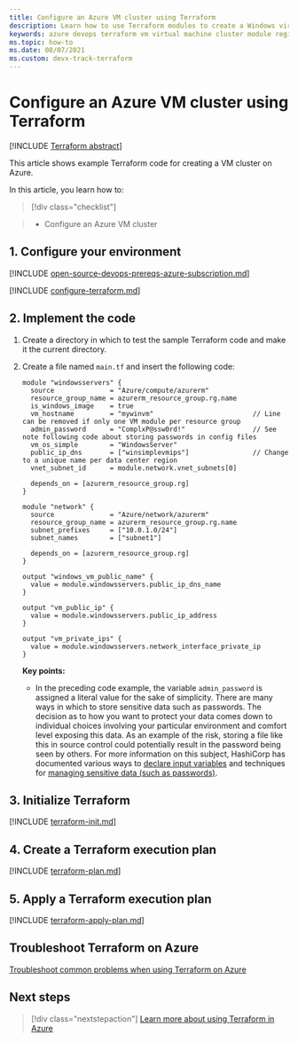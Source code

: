 ```yaml
---
title: Configure an Azure VM cluster using Terraform
description: Learn how to use Terraform modules to create a Windows virtual machine cluster in Azure.
keywords: azure devops terraform vm virtual machine cluster module registry
ms.topic: how-to
ms.date: 08/07/2021
ms.custom: devx-track-terraform
---
```


# Configure an Azure VM cluster using Terraform

[!INCLUDE [Terraform abstract](./includes/abstract.md)]

This article shows example Terraform code for creating a VM cluster on Azure.

In this article, you learn how to:
> [!div class="checklist"]

> * Configure an Azure VM cluster

## 1. Configure your environment

[!INCLUDE [open-source-devops-prereqs-azure-subscription.md](../includes/open-source-devops-prereqs-azure-subscription.md)]

[!INCLUDE [configure-terraform.md](includes/configure-terraform.md)]

## 2. Implement the code

1. Create a directory in which to test the sample Terraform code and make it the current directory.

1. Create a file named `main.tf` and insert the following code:

    ```hcl
    module "windowsservers" {
      source              = "Azure/compute/azurerm"
      resource_group_name = azurerm_resource_group.rg.name
      is_windows_image    = true
      vm_hostname         = "mywinvm"                         // Line can be removed if only one VM module per resource group
      admin_password      = "ComplxP@ssw0rd!"                 // See note following code about storing passwords in config files
      vm_os_simple        = "WindowsServer"
      public_ip_dns       = ["winsimplevmips"]                // Change to a unique name per data center region
      vnet_subnet_id      = module.network.vnet_subnets[0]
        
      depends_on = [azurerm_resource_group.rg]
    }
    
    module "network" {
      source              = "Azure/network/azurerm"
      resource_group_name = azurerm_resource_group.rg.name
      subnet_prefixes     = ["10.0.1.0/24"]
      subnet_names        = ["subnet1"]
    
      depends_on = [azurerm_resource_group.rg]
    }
    
    output "windows_vm_public_name" {
      value = module.windowsservers.public_ip_dns_name
    }
    
    output "vm_public_ip" {
      value = module.windowsservers.public_ip_address
    }
    
    output "vm_private_ips" {
      value = module.windowsservers.network_interface_private_ip
    }
    ```
    
    **Key points:**
    
    - In the preceding code example, the variable `admin_password` is assigned a literal value for the sake of simplicity. There are many ways in which to store sensitive data such as passwords. The decision as to how you want to protect your data comes down to individual choices involving your particular environment and comfort level exposing this data. As an example of the risk, storing a file like this in source control could potentially result in the password being seen by others. For more information on this subject, HashiCorp has documented various ways to [declare input variables](https://www.terraform.io/docs/configuration/variables.html) and techniques for [managing sensitive data (such as passwords)](https://www.terraform.io/docs/state/sensitive-data.html).
    
## 3. Initialize Terraform

[!INCLUDE [terraform-init.md](includes/terraform-init.md)]

## 4. Create a Terraform execution plan

[!INCLUDE [terraform-plan.md](includes/terraform-plan.md)]

## 5. Apply a Terraform execution plan

[!INCLUDE [terraform-apply-plan.md](includes/terraform-apply-plan.md)]

## Troubleshoot Terraform on Azure

[Troubleshoot common problems when using Terraform on Azure](troubleshoot.md)

## Next steps

> [!div class="nextstepaction"] 
> [Learn more about using Terraform in Azure](/azure/terraform)
